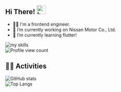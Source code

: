 <!-- https://giphy.com/ -->

## Hi There! <img alt="byebye" src="https://media.giphy.com/media/hvRJCLFzcasrR4ia7z/giphy.gif" width="28">

- 🧑‍💻 I'm a frontend engineer.
- 🔭 I’m currently working on Nissan Motor Co., Ltd.
- 🌱 I’m currently learning flutter!
  <!-- - 📫 How to reach me: [Twitter - @username](https://x.com/NaoMiya5523) -->

<!-- アイコン設定：https://github.com/tandpfun/skill-icons -->
<!-- アイコンの選択肢一覧：https://arc.net/l/quote/zizyykfh -->

<img alt="my skills" src="https://skillicons.dev/icons?theme=dark&perline=7&i=dart,flutter,python,graphql,azure,figma,aws,gcp,vim,neovim,lua,md&thema=vue-dark" />
<br>

<!-- プロフィールのviewカウンタ：https://github.com/antonkomarev/github-profile-views-counter -->

<img alt="Profile view count" src="https://komarev.com/ghpvc/?username=NaoyaMiyashitaNissan&thema=vue-dark" />

## 🏃‍♀️ Activities

<!-- GitHubのstats統計：https://github.com/anuraghazra/github-readme-stats -->

<img alt="GitHub stats" src="https://github-stats-private-repository-3in9.vercel.app/api?username=NaoyaMiyashitaNissan&theme=vue-dark&show_icons=true&count_private=true&include_orgs=true" /><br>
<img alt="Top Langs" src="https://github-stats-private-repository-3in9.vercel.app/api/top-langs/?username=NaoyaMiyashitaNissan&theme=vue-dark&layout=compact&count_private=true&include_orgs=true" />

<!--
**NaoyaMiyashitaNissan/NaoyaMiyashitaNissan** is a ✨ _special_ ✨ repository because its `README.md` (this file) appears on your GitHub profile.

Here are some ideas to get you started:

- 👯 I’m looking to collaborate on ...
- 🤔 I’m looking for help with ...
- 💬 Ask me about ...
- 📫 How to reach me: ...
- 😄 Pronouns: ...
- ⚡ Fun fact: ...
-->
